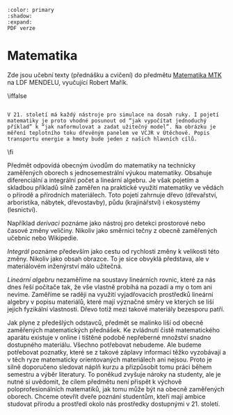 ```{button-link} https://user.mendelu.cz/marik/Matematika.pdf
:color: primary
:shadow:
:expand:
PDF verze
```


# Matematika

Zde jsou učební texty (přednášku a cvičení) do předmětu [Matematika MTK](https://robert-marik.github.io/pages/mt/) na LDF MENDELU, vyučující Robert Mařík.

\iffalse

<div class='obtekat'>

```{figure} images/mtk_logo.jpg

V 21. století má každý nástroje pro simulace na dosah ruky. I pojetí matematiky je proto vhodné posunout od “jak vypočítat jednoduchý příklad” k “jak naformulovat a zadat užitečný model”. Na obrázku je měření teplotního toku dřevěným panelem ve VCJR v Útěchově. Popis transportu energie a hmoty bude jeden z našich hlavních cílů.
```

</div>

\fi


Předmět odpovídá obecným úvodům do matematiky na technicky zaměřených oborech s jednosemestrální výukou matematiky. Obsahuje diferenciální a integrální počet a lineární algebru. Je však pojetím a skladbou příkladů silně zaměřen na praktické využití matematiky ve vědách o přírodě a přírodních materiálech. Toto pojetí zahrnuje dřevo (dřevařství, arboristika, nábytek, dřevostavby), půdu (krajinářství) i ekosystémy (lesnictví).

Například _derivaci_ poznáme jako nástroj pro detekci prostorové nebo časové změny veličiny. Nikoliv jako směrnici tečny z obecně zaměřených učebnic nebo Wikipedie.

_Integrál_ poznáme především jako cestu od rychlosti změny k velikosti této změny. Nikoliv jako obsah obrazce. To je sice obvyklá představa, ale v materiálovém inženýrství málo užitečná.

_Lineární algebru_ nezaměříme na soustavy lineárních rovnic, které za nás dnes řeší počítače tak, že vše vlastně probíhá na pozadí a my o tom ani nevíme. Zaměříme se raději na využití vyjadřovacích prostředků lineární algebry v popisu materiálů, které mají význačné směry ve kterých se liší jejich fyzikální vlastnosti. Dřevo totiž mezi takové materiály bezesporu patří.

Jak plyne z předešlých odstavců, předmět se malinko liší od obecně zaměřených matematických přednášek. Ke zvládnutí čistě matematického aparátu existuje v online i tištěné podobě nepřeberné množství snadno dostupného materiálu. Všechno potřebovat nebudeme. Ale budeme potřebovat poznatky, které se z takové záplavy informací těžko vyzobávají a v těch ryze matematicky orientovaných materiálech ani nejsou. Proto je silně doporučeno sledovat náplň kurzu a přizpůsobit tomu práci během semestru a výběr literatury. To poněkud zvyšuje nároky na studenty, ale je nutné si uvědomit, že cílem předmětu není přispět k výchově poloprofesionálních matematiků, jak tomu může být na obecně zaměřených oborech. Chceme otevřít dveře poznání studentům, kteří mají ambice studovat přírodu a prostředí okolo nás prostředky dostupnými v 21. století.
